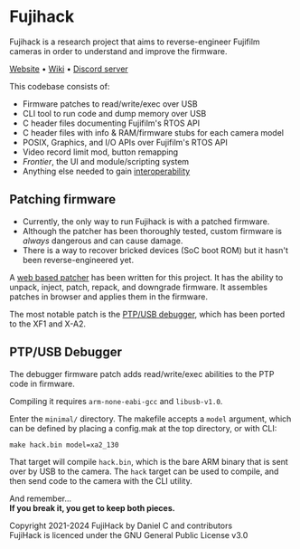 # Fujihack
Fujihack is a research project that aims to reverse-engineer Fujifilm cameras in order to understand and improve the firmware.

[Website](https://fujihack.org) &bull;
[Wiki](https://fujihack.github.io/) &bull;
[Discord server](https://discord.gg/UZXDktvAZP)

This codebase consists of:  
- Firmware patches to read/write/exec over USB
- CLI tool to run code and dump memory over USB
- C header files documenting Fujifilm's RTOS API
- C header files with info & RAM/firmware stubs for each camera model
- POSIX, Graphics, and I/O APIs over Fujifilm's RTOS API
- Video record limit mod, button remapping
- *Frontier*, the UI and module/scripting system
- Anything else needed to gain [interoperability](https://en.wikipedia.org/wiki/Interoperability)

## Patching firmware
- Currently, the only way to run Fujihack is with a patched firmware.
- Although the patcher has been thoroughly tested, custom firmware is *always* dangerous and can cause damage.
- There is a way to recover bricked devices (SoC boot ROM) but it hasn't been reverse-engineered yet.

A [web based patcher](https://fujihack.org/patcher/) has been written for this project. It has the ability to unpack, inject, patch, repack, and downgrade firmware. It assembles patches in browser and applies them in the firmware.

The most notable patch is the [PTP/USB debugger](https://github.com/fujihack/fujihack/blob/master/patch/debug.S), which has been ported to the XF1 and X-A2.

## PTP/USB Debugger
The debugger firmware patch adds read/write/exec abilities to the PTP code in firmware. 

Compiling it requires `arm-none-eabi-gcc` and `libusb-v1.0`.

Enter the `minimal/` directory. The makefile accepts a `model` argument, which can be defined by placing a config.mak at the top directory, or with CLI:  
```
make hack.bin model=xa2_130
```
That target will compile `hack.bin`, which is the bare ARM binary that is sent over by USB to the camera. The `hack` target can be used to compile, and then send code to the camera with the CLI utility.  

And remember...   
**If you break it, you get to keep both pieces.**  

Copyright 2021-2024 FujiHack by Daniel C and contributors  
FujiHack is licenced under the GNU General Public License v3.0  
